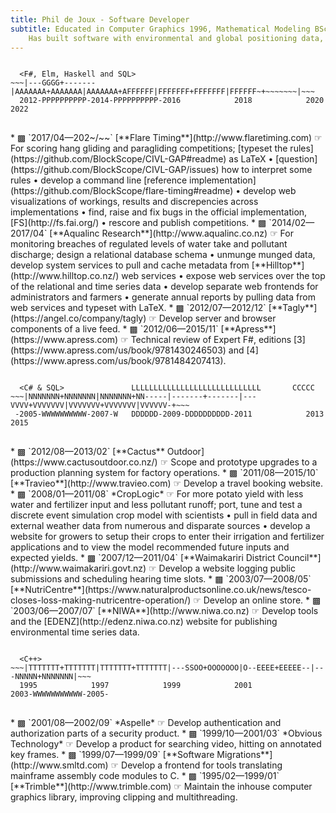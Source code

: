 ```yaml
---
title: Phil de Joux - Software Developer
subtitle: Educated in Computer Graphics 1996, Mathematical Modeling BSc Hons 1993/5 and Medicine 1982/5.<br>
    Has built software with environmental and global positioning data, video and scientific models.
---
```

<div class="work-history">
<pre>
<code>
  &lt;F#, Elm, Haskell and SQL&gt;
~~~|---<span class="tagly">GGGG</span>+-------<span class="aqualinc">|AAAAAAA+AAAAAAA|AAAAAAA+A</span><span class="flaretiming">FFFFFF|FFFFFFF+FFFFFFF|FFFFFF</span>~+~~~~~~~|~~~
  2012<span class="apress">-PPPPPPPPPP-2014-PPPPPPPPPP-2</span>016            2018            2020            2022
</code>
</pre>
* <span class="flaretiming">▩</span> `2017/04—202~/~~` [**Flare
  Timing**](http://www.flaretiming.com) ☞ For scoring hang gliding and
  paragliding competitions; [typeset the
  rules](https://github.com/BlockScope/CIVL-GAP#readme) as LaTeX
  • [question](https://github.com/BlockScope/CIVL-GAP/issues) how to interpret
  some rules • develop a command line [reference
  implementation](https://github.com/BlockScope/flare-timing#readme) • develop
  web visualizations of workings, results and discrepencies across
  implementations • find, raise and fix bugs in the official implementation,
  [FS](http://fs.fai.org/) • rescore and publish competitions.
* <span class="aqualinc">▩</span> `2014/02—2017/04` [**Aqualinc
  Research**](http://www.aqualinc.co.nz) ☞ For monitoring breaches of regulated
  levels of water take and pollutant discharge; design a relational database
  schema • unmunge munged data, develop system services to pull and cache
  metadata from [**Hilltop**](http://www.hilltop.co.nz/) web services • expose
  web services over the top of the relational and time series data • develop
  separate web frontends for administrators and farmers • generate annual
  reports by pulling data from web services and typeset with LaTeX.
* <span class="tagly">▩</span> `2012/07—2012/12`
  [**Tagly**](https://angel.co/company/tagly) ☞ Develop server and browser
  components of a live feed.
* <span class="apress">▩</span> `2012/06—2015/11`
  [**Apress**](https://www.apress.com) ☞ Technical review of Expert F#,
  editions [3](https://www.apress.com/us/book/9781430246503) and
  [4](https://www.apress.com/us/book/9781484207413).
</div>
<div class="work-history">
<pre>
<code>
  &lt;C# & SQL&gt;               <span class="croplogic">LLLLLLLLLLLLLLLLLLLLLLLLLLLLL</span>       <span class="cactus">CCCCC</span>
~~~<span class="nutricentre">|NNNNNNN+NNNNNNN|NNNNNNN+NN</span>-----|-------+-------|---<span class="travieo">VVVV+VVVVVVV|VVVVVVV+VVVVVVV|VVVVVV</span>-+~~~
 <span class="niwa">-2005-WWWWWWWWWW-2007-W</span>   <span class="waimak">DDDDDD-2009-DDDDDDDDDD-2011</span>            2013            2015
</code>
</pre>
* <span class="cactus">▩</span> `2012/08—2013/02` [**Cactus**
  Outdoor](https://www.cactusoutdoor.co.nz/) ☞ Scope and prototype upgrades to
  a production planning system for factory operations.
* <span class="travieo">▩</span> `2011/08—2015/10`
  [**Travieo**](http://www.travieo.com) ☞ Develop a travel booking website.
* <span class="croplogic">▩</span> `2008/01—2011/08` *CropLogic* ☞ For
  more potato yield with less water and fertilizer input and less pollutant
  runoff; port, tune and test a discrete event simulation crop model with
  scientists • pull in field data and external weather data from numerous and
  disparate sources • develop a website for growers to setup their crops to
  enter their irrigation and fertilizer applications and to view the model
  recommended future inputs and expected yields.
* <span class="waimak">▩</span> `2007/12—2011/04` [**Waimakariri District
  Council**](http://www.waimakariri.govt.nz) ☞ Develop a website logging public
  submissions and scheduling hearing time slots.
* <span class="nutricentre">▩</span> `2003/07—2008/05`
  [**NutriCentre**](https://www.naturalproductsonline.co.uk/news/tesco-closes-loss-making-nutricentre-operation/)
  ☞ Develop an online store.
* <span class="niwa">▩</span> `2003/06—2007/07`
  [**NIWA**](http://www.niwa.co.nz) ☞ Develop tools and the
  [EDENZ](http://edenz.niwa.co.nz) website for publishing environmental time
  series data.
</div>
<div class="work-history">
<pre>
<code>
  &lt;C++&gt;
~~~<span class="trimble">|TTTTTTT+TTTTTTT|TTTTTTT+TTTTTTT|</span>---<span class="sml">SS</span><span class="obvious">OO+OOOOOOO|O</span>--<span class="aspelle">EEEE+EEEEE</span>--|---<span class="nutricentre">NNNNN+NNNNNNN|</span>~~~
  1995            1997            1999            2001            2003<span class="niwa">-WWWWWWWWWWW-2005-</span>
</code>
</pre>
* <span class="aspelle">▩</span> `2001/08—2002/09` *Aspelle* ☞ Develop
  authentication and authorization parts of a security product.
* <span class="obvious">▩</span> `1999/10—2001/03` *Obvious Technology*
  ☞ Develop a product for searching video, hitting on annotated key frames.
* <span class="sml">▩</span> `1999/07—1999/09` [**Software
  Migrations**](http://www.smltd.com) ☞ Develop a frontend for tools
  translating mainframe assembly code modules to C.
* <span class="trimble">▩</span> `1995/02—1999/01`
  [**Trimble**](http://www.trimble.com) ☞ Maintain the inhouse computer
  graphics library, improving clipping and multithreading.  </div>

